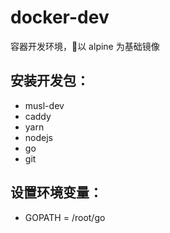 # docker-dev

容器开发环境，以 alpine 为基础镜像

## 安装开发包：

+ musl-dev
+ caddy
+ yarn
+ nodejs
+ go
+ git

## 设置环境变量：

+ GOPATH = /root/go
